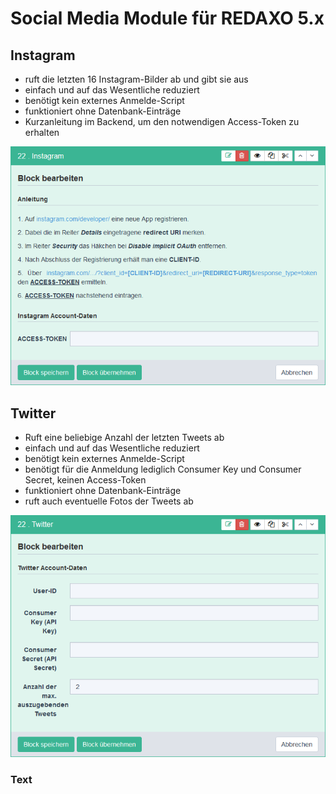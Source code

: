 # Social Media Module für REDAXO 5.x

Instagram
-------

* ruft die letzten 16 Instagram-Bilder ab und gibt sie aus
* einfach und auf das Wesentliche reduziert
* benötigt kein externes Anmelde-Script
* funktioniert ohne Datenbank-Einträge
* Kurzanleitung im Backend, um den notwendigen Access-Token zu erhalten

![Screenshot](https://github.com/greatif/redaxo_social-media_module/blob/master/instagram_backend_01.png)

Twitter
-------

* Ruft eine beliebige Anzahl der letzten Tweets ab
* einfach und auf das Wesentliche reduziert
* benötigt kein externes Anmelde-Script
* benötigt für die Anmeldung lediglich Consumer Key und Consumer Secret, keinen Access-Token
* funktioniert ohne Datenbank-Einträge
* ruft auch eventuelle Fotos der Tweets ab

![Screenshot](https://github.com/greatif/redaxo_social-media_module/blob/master/twitter_backend_01.png)

### Text

